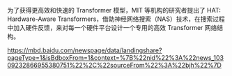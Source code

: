 

<!--
 * @version:
 * @Author:  StevenJokess https://github.com/StevenJokess
 * @Date: 2020-12-03 19:30:34
 * @LastEditors:  StevenJokess https://github.com/StevenJokess
 * @LastEditTime: 2020-12-03 19:30:46
 * @Description:
 * @TODO::
 * @Reference:
-->
为了获得更高效和快速的 Transformer 模型，MIT 等机构的研究者提出了 HAT: Hardware-Aware Transformers，借助神经网络搜索（NAS）技术，在搜索过程中加入硬件反馈，来对每一个硬件平台设计一个专用的高效 Transformer 网络结构。

https://mbd.baidu.com/newspage/data/landingshare?pageType=1&isBdboxFrom=1&context=%7B%22nid%22%3A%22news_10309232866955380751%22%2C%22sourceFrom%22%3A%22bjh%22%7D
